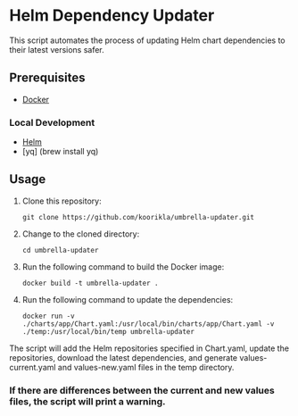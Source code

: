 # Helm Dependency Updater

This script automates the process of updating Helm chart dependencies to their latest versions safer.

## Prerequisites

- [Docker](https://www.docker.com/)

### Local Development
- [Helm](https://helm.sh/docs/intro/install/)
- [yq] (brew install yq)

## Usage

1. Clone this repository:

   ```shell
   git clone https://github.com/koorikla/umbrella-updater.git

2. Change to the cloned directory:

   ```shell
   cd umbrella-updater

3. Run the following command to build the Docker image:

   ```shell
   docker build -t umbrella-updater .

4. Run the following command to update the dependencies:

   ```shell
   docker run -v ./charts/app/Chart.yaml:/usr/local/bin/charts/app/Chart.yaml -v ./temp:/usr/local/bin/temp umbrella-updater

The script will add the Helm repositories specified in Chart.yaml, update the repositories, download the latest dependencies, and generate values-current.yaml and values-new.yaml files in the temp directory.

### If there are differences between the current and new values files, the script will print a warning.